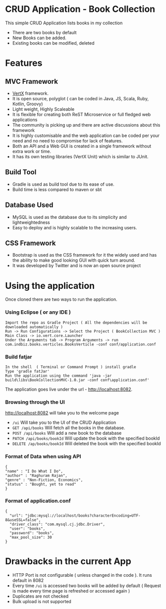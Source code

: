 # CRUD Application - Book Collection
This simple CRUD Application lists books in my collection
- There are two books by default
- New Books can be added.
- Existing books can be modified, deleted

# Features
## MVC Framework
- [VertX](http://vertx.io/) framework.
- It is open source, polyglot ( can be coded in Java, JS, Scala, Ruby, Kotlin, Groovy)
- Light weight, Highly Scaleable
- It is flexible for creating both ReST Microservice or full fledged web applications
- The community is picking up and there are active discussions about this framework
- It is highly customisable and the web application can be coded per your need and no need to compromise for lack of features.
- Both an API and a Web GUI is created in a single framework without extra work or time.
- It has its own testing libraries (VertX Unit) which is similar to JUnit.
## Build Tool
- Gradle is used as build tool due to its ease of use.
- Build time is less compared to maven or sbt
## Database Used
- MySQL is used as the database due to its simplicity and lightweightedness
- Easy to deploy and is highly scalable to the increasing users.
## CSS Framework
- Bootstrap is used as the CSS framework for it the widely used and has the ability to make good looking GUI with quick turn around.
- It was developed by Twitter and is now an open source project
  
# Using the application
Once cloned there are two ways to run the application.
### Using Eclipse ( or any IDE )
```
Import the repo as Gradle Project ( All the dependencies will be downloaded automatically )
Run -> Run Configurations -> Select the Project ( BookCollection MVC )
Main Class -> io.vert.core.Launcher
Under the Arguments tab -> Program Arguments -> run com.indbiz.books.verticles.BooksVerticle -conf conf/application.conf
```
### Build fatjar
```
In the shell  ( Terminal or Command Prompt ) install gradle
Type 'gradle fatJar'
Run the application using the command 'java -jar build\libs\BookCollectionMVC-1.0.jar -conf conf\application.conf'
```
The application goes live under the url - [http://localhost:8082](http://localhost:8082).

### Browsing through the UI
[http://localhost:8082](http://localhost:8082) will take you to the welcome page
- `/ui` Will take you to the UI of the CRUD Application
- `GET /api/books` Will fetch all the books in the database.
- `POST /api/books` WIll add a new book to the database
- `PATCH /api/books/bookId` Will update the book with the specified bookId
- `DELETE /ap/books/bookId` Will deleted the book with the specified bookId

### Format of Data when using API
```
{
"name" : "I Do What I Do",
"author" : "Raghuram Rajan",
"genre" : "Non-Fiction, Economics",
"status" : "Bought, yet to read"
}
```
### Format of application.conf
```
{
  "url": "jdbc:mysql://localhost/books?characterEncoding=UTF-8&useSSL=false",
  "driver_class": "com.mysql.cj.jdbc.Driver",
  "user": "books",
  "password": "books",
  "max_pool_size": 30
}
```

# Drawbacks in the current App
- HTTP Port is not configurable ( unless changed in the code ). It runs default in 8082
- Every time `/ui` is accessed two books will be added by default ( Request is made every time page is refreshed or accessed again )
- Duplicates are not checked
- Bulk upload is not supported
